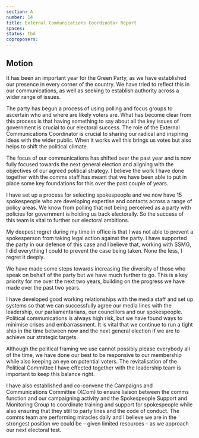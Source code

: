 ```yaml
---
section: A
number: 14
title: External Communications Coordinator Report
spaces:
status: tbd
coproposers:
---
```

## Motion
It has been an important year for the Green Party, as we have established our presence in every corner of the country. We have tried to reflect this in our communications, as well as seeking to establish authority across a wider range of issues.

The party has begun a process of using polling and focus groups to ascertain who and where are likely voters are. What has become clear from this process is that having something to say about all the key issues of government is crucial to our electoral success. The role of the External Communications Coordinator is crucial to sharing our radical and inspiring ideas with the wider public. When it works well this brings us votes but also helps to shift the political climate.

The focus of our communications has shifted over the past year and is now fully focused towards the next general election and aligning with the objectives of our agreed political strategy. I believe the work I have done together with the comms staff has meant that we have been able to put in place some key foundations for this over the past couple of years.

I have set up a process for selecting spokespeople and we now have 15 spokespeople who are developing
expertise and contacts across a range of policy areas. We know from polling that not being perceived as a party with policies for government is holding us back electorally. So the success of this team is vital to further our electoral ambitions.

My deepest regret during my time in office is that I was not able to prevent a spokesperson from taking legal action against the party. I have supported the party in our defence of this case and I believe that, working with SSMG, I did everything I could to prevent the case being taken. None the less, I regret it deeply.

We have made some steps towards increasing the diversity of those who speak on behalf of the party but we have much further to go. This is a key priority for me over the next two years, building on the progress we have made over the past two years.

I have developed good working relationships with the media staff and set up systems so that we can successfully agree our media lines with the leadership, our parliamentarians, our councillors and our spokespeople. Political communications is always high risk, but we have found ways to minimise crises and embarrassment. It is vital that we continue to run a tight ship in the time between now and the next general election if we are to achieve our strategic targets.

Although the political framing we use cannot possibly please everybody all of the time, we have done our best to be responsive to our membership while also keeping an eye on potential voters. The revitalisation of the Political Committee I have effected together with the leadership team is important to keep this balance right.

I have also established and co-convene the Campaigns and Communications Committee (XCom) to ensure liaison between the comms function and our campaigning activity and the Spokespeople Support and Monitoring Group to coordinate training and support for spokespeople while also ensuring that they still to party lines and the code of conduct. The comms team are performing miracles daily and I believe we are in the strongest position we could be – given limited resources – as we approach our next electoral test.
